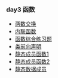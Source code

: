 ### day3 函数

- [两数交换](../../../../cppThings/practice/day3/3-1-两数交换.cpp)
- [内联函数](../../../../cppThings/practice/day3/3-2-内联函数.cpp)
- [函数综合练习题]()
- [类前向声明]()
- [静态成员函数1]()
- [静态成员函数2]()
- [静态数据成员]()